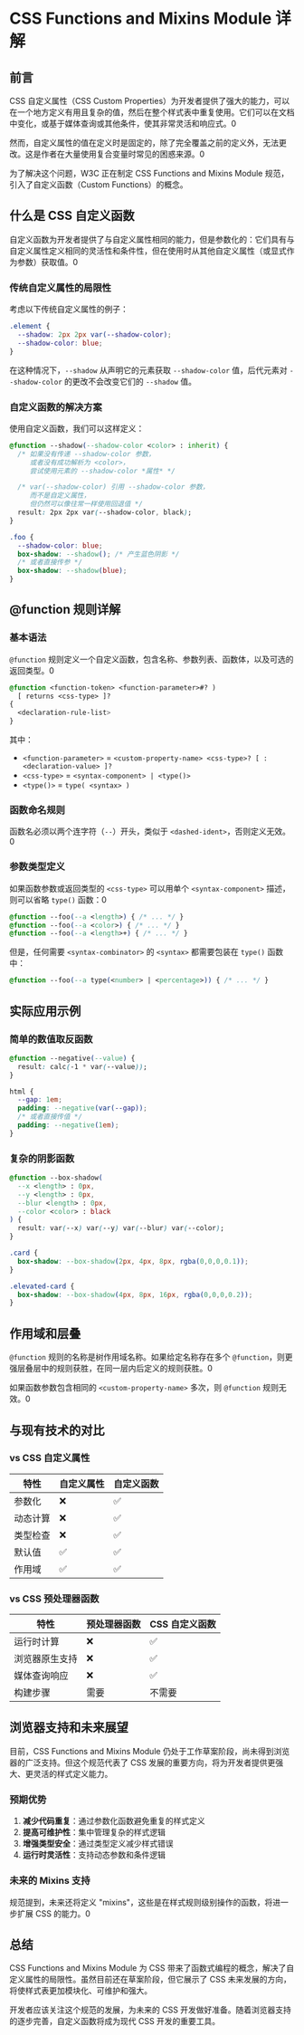 # CSS Functions and Mixins Module 详解

## 前言

CSS 自定义属性（CSS Custom Properties）为开发者提供了强大的能力，可以在一个地方定义有用且复杂的值，然后在整个样式表中重复使用。它们可以在文档中变化，或基于媒体查询或其他条件，使其非常灵活和响应式。<mcreference link="https://www.w3.org/TR/2025/WD-css-mixins-1-20250515/" index="0">0</mcreference>

然而，自定义属性的值在定义时是固定的，除了完全覆盖之前的定义外，无法更改。这是作者在大量使用复合变量时常见的困惑来源。<mcreference link="https://www.w3.org/TR/2025/WD-css-mixins-1-20250515/" index="0">0</mcreference>

为了解决这个问题，W3C 正在制定 CSS Functions and Mixins Module 规范，引入了自定义函数（Custom Functions）的概念。

## 什么是 CSS 自定义函数

自定义函数为开发者提供了与自定义属性相同的能力，但是参数化的：它们具有与自定义属性定义相同的灵活性和条件性，但在使用时从其他自定义属性（或显式作为参数）获取值。<mcreference link="https://www.w3.org/TR/2025/WD-css-mixins-1-20250515/" index="0">0</mcreference>

### 传统自定义属性的局限性

考虑以下传统自定义属性的例子：

```css
.element {
  --shadow: 2px 2px var(--shadow-color);
  --shadow-color: blue;
}
```

在这种情况下，`--shadow` 从声明它的元素获取 `--shadow-color` 值，后代元素对 `--shadow-color` 的更改不会改变它们的 `--shadow` 值。

### 自定义函数的解决方案

使用自定义函数，我们可以这样定义：

```css
@function --shadow(--shadow-color <color> : inherit) {
  /* 如果没有传递 --shadow-color 参数，
     或者没有成功解析为 <color>，
     尝试使用元素的 --shadow-color *属性* */

  /* var(--shadow-color) 引用 --shadow-color 参数，
     而不是自定义属性，
     但仍然可以像往常一样使用回退值 */
  result: 2px 2px var(--shadow-color, black);
}

.foo {
  --shadow-color: blue;
  box-shadow: --shadow(); /* 产生蓝色阴影 */
  /* 或者直接传参 */
  box-shadow: --shadow(blue);
}
```

## @function 规则详解

### 基本语法

`@function` 规则定义一个自定义函数，包含名称、参数列表、函数体，以及可选的返回类型。<mcreference link="https://www.w3.org/TR/2025/WD-css-mixins-1-20250515/" index="0">0</mcreference>

```css
@function <function-token> <function-parameter>#? )
  [ returns <css-type> ]?
{
  <declaration-rule-list>
}
```

其中：
- `<function-parameter>` = `<custom-property-name> <css-type>? [ : <declaration-value> ]?`
- `<css-type>` = `<syntax-component> | <type()>`
- `<type()>` = `type( <syntax> )`

### 函数命名规则

函数名必须以两个连字符（`--`）开头，类似于 `<dashed-ident>`，否则定义无效。<mcreference link="https://www.w3.org/TR/2025/WD-css-mixins-1-20250515/" index="0">0</mcreference>

### 参数类型定义

如果函数参数或返回类型的 `<css-type>` 可以用单个 `<syntax-component>` 描述，则可以省略 `type()` 函数：<mcreference link="https://www.w3.org/TR/2025/WD-css-mixins-1-20250515/" index="0">0</mcreference>

```css
@function --foo(--a <length>) { /* ... */ }
@function --foo(--a <color>) { /* ... */ }
@function --foo(--a <length>+) { /* ... */ }
```

但是，任何需要 `<syntax-combinator>` 的 `<syntax>` 都需要包装在 `type()` 函数中：

```css
@function --foo(--a type(<number> | <percentage>)) { /* ... */ }
```

## 实际应用示例

### 简单的数值取反函数

```css
@function --negative(--value) {
  result: calc(-1 * var(--value));
}

html {
  --gap: 1em;
  padding: --negative(var(--gap));
  /* 或者直接传值 */
  padding: --negative(1em);
}
```

### 复杂的阴影函数

```css
@function --box-shadow(
  --x <length> : 0px,
  --y <length> : 0px, 
  --blur <length> : 0px,
  --color <color> : black
) {
  result: var(--x) var(--y) var(--blur) var(--color);
}

.card {
  box-shadow: --box-shadow(2px, 4px, 8px, rgba(0,0,0,0.1));
}

.elevated-card {
  box-shadow: --box-shadow(4px, 8px, 16px, rgba(0,0,0,0.2));
}
```

## 作用域和层叠

`@function` 规则的名称是树作用域名称。如果给定名称存在多个 `@function`，则更强层叠层中的规则获胜，在同一层内后定义的规则获胜。<mcreference link="https://www.w3.org/TR/2025/WD-css-mixins-1-20250515/" index="0">0</mcreference>

如果函数参数包含相同的 `<custom-property-name>` 多次，则 `@function` 规则无效。<mcreference link="https://www.w3.org/TR/2025/WD-css-mixins-1-20250515/" index="0">0</mcreference>

## 与现有技术的对比

### vs CSS 自定义属性

| 特性 | 自定义属性 | 自定义函数 |
|------|------------|------------|
| 参数化 | ❌ | ✅ |
| 动态计算 | ❌ | ✅ |
| 类型检查 | ❌ | ✅ |
| 默认值 | ✅ | ✅ |
| 作用域 | ✅ | ✅ |

### vs CSS 预处理器函数

| 特性 | 预处理器函数 | CSS 自定义函数 |
|------|--------------|----------------|
| 运行时计算 | ❌ | ✅ |
| 浏览器原生支持 | ❌ | ✅ |
| 媒体查询响应 | ❌ | ✅ |
| 构建步骤 | 需要 | 不需要 |

## 浏览器支持和未来展望

目前，CSS Functions and Mixins Module 仍处于工作草案阶段，尚未得到浏览器的广泛支持。但这个规范代表了 CSS 发展的重要方向，将为开发者提供更强大、更灵活的样式定义能力。

### 预期优势

1. **减少代码重复**：通过参数化函数避免重复的样式定义
2. **提高可维护性**：集中管理复杂的样式逻辑
3. **增强类型安全**：通过类型定义减少样式错误
4. **运行时灵活性**：支持动态参数和条件逻辑

### 未来的 Mixins 支持

规范提到，未来还将定义 "mixins"，这些是在样式规则级别操作的函数，将进一步扩展 CSS 的能力。<mcreference link="https://www.w3.org/TR/2025/WD-css-mixins-1-20250515/" index="0">0</mcreference>

## 总结

CSS Functions and Mixins Module 为 CSS 带来了函数式编程的概念，解决了自定义属性的局限性。虽然目前还在草案阶段，但它展示了 CSS 未来发展的方向，将使样式表更加模块化、可维护和强大。

开发者应该关注这个规范的发展，为未来的 CSS 开发做好准备。随着浏览器支持的逐步完善，自定义函数将成为现代 CSS 开发的重要工具。